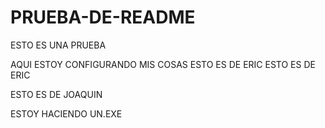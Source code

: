 # PRUEBA-DE-README
ESTO ES UNA PRUEBA


AQUI ESTOY CONFIGURANDO MIS COSAS
ESTO ES DE ERIC
ESTO ES DE ERIC

ESTO ES DE JOAQUIN


ESTOY HACIENDO UN.EXE